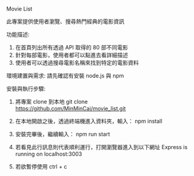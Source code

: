 Movie List 

此專案提供使用者瀏覽、搜尋熱門經典的電影資訊

功能描述:
1. 在首頁列出所有透過 API 取得的 80 部不同電影
2. 針對每部電影，使用者都可以點進去看詳細描述
3. 使用者可以透過搜尋電影名稱來找到特定的電影資料

環境建置與需求:
請先確認有安裝 node.js 與 npm

安裝與執行步驟:
1. 將專案 clone 到本地
git clone https://github.com/MinMinCai/movie_list.git

2. 在本地開啟之後，透過終端機進入資料夾，輸入：
npm install

3. 安裝完畢後，繼續輸入：
npm run start

4. 若看見此行訊息則代表順利運行，打開瀏覽器進入到以下網址
Express is running on localhost:3003

5. 若欲暫停使用
ctrl + c

